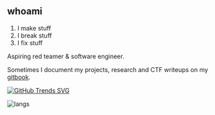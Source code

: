 ## whoami

1. I make stuff
2. I break stuff
3. I fix stuff

Aspiring red teamer & software engineer.

Sometimes I document my projects, research and CTF writeups on my [gitbook](https://gatari.gitbook.io/).


[![GitHub Trends SVG](https://api.githubtrends.io/user/svg/gatariee/repos?time_range=one_year&include_private=True&loc_metric=changed&group=private)](https://githubtrends.io)

![langs](https://github-readme-stats.vercel.app/api/top-langs/?username=gatariee&layout=compact&show_icons=true&theme=tokyonight)
